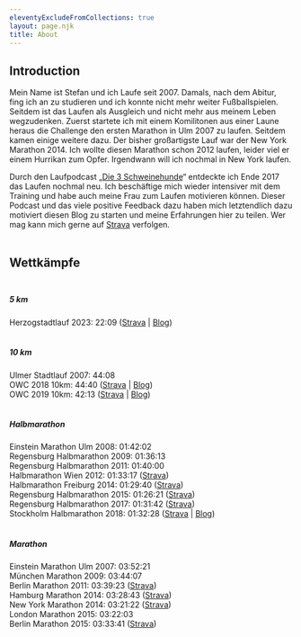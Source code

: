 ```yaml
---
eleventyExcludeFromCollections: true
layout: page.njk
title: About
---
```


## Introduction

Mein Name ist Stefan und ich Laufe seit 2007. Damals, nach dem Abitur, fing ich an zu studieren und ich konnte nicht mehr weiter Fußballspielen. Seitdem ist das Laufen als Ausgleich und nicht mehr aus meinem Leben wegzudenken. Zuerst startete ich mit einem Komilitonen aus einer Laune heraus die Challenge den ersten Marathon in Ulm 2007 zu laufen. Seitdem kamen einige weitere dazu. Der bisher großartigste Lauf war der New York Marathon 2014. Ich wollte diesen Marathon schon 2012 laufen, leider viel er einem Hurrikan zum Opfer. Irgendwann will ich nochmal in New York laufen.

Durch den Laufpodcast „<a href='https://3-schweinehun.de' class='external' target='_blank' rel='noopener'>Die 3 Schweinehunde</a>“ entdeckte ich Ende 2017 das Laufen nochmal neu. Ich beschäftige mich wieder intensiver mit dem Training und habe auch meine Frau zum Laufen motivieren können. Dieser Podcast und das viele positive Feedback dazu haben mich letztendlich dazu motiviert diesen Blog zu starten und meine Erfahrungen hier zu teilen. Wer mag kann mich gerne auf <a href='https://www.strava.com/athletes/6023237' class='external' target='_blank' rel='noopener'>Strava</a> verfolgen.<br><br>

## Wettkämpfe <br><br>

<div class="flex">
  <div class="block max-w-m rounded-lg p-6 shadow-lg bg-slate-100 dark:bg-slate-950">
   <h5 class="mb-2 text-xl text-justify font-medium leading-tight text-slate-950 dark:text-slate-100">
        5 km
    </h5>
        Herzogstadtlauf 2023: 22:09 (<a href='https://www.strava.com/activities/8982316385' class='external' target='_blank' rel='noopener'>Strava</a> | <a href='/posts/2023-05-01-Herzogstadtlauf'>Blog</a>)
  </div>
</div>

<br>

<div class="flex">
  <div class="block max-w-m rounded-lg p-6 shadow-lg bg-slate-200 dark:bg-slate-900">
   <h5 class="mb-2 text-xl text-justify font-medium leading-tight text-slate-950 dark:text-slate-100">
        10 km
    </h5>
        Ulmer Stadtlauf 2007: 44:08<br>
        OWC 2018 10km: 44:40 (<a href='https://www.strava.com/activities/1367617434' class='external' target='_blank' rel='noopener'>Strava</a> | <a href='/posts/2018-01-21-owc-2018-10km-lauf-am-steinberger-see'>Blog</a>)<br>
        OWC 2019 10km: 42:13 (<a href='https://www.strava.com/activities/2091228565' class='external' target='_blank' rel='noopener'>Strava</a> | <a href='/posts/2019-01-23-oberpfaelzer-winterlaufchallenge-10km'>Blog</a>)<br>
  </div>
</div>

<br>

<div class="flex">
  <div class="block max-w-m rounded-lg p-6 shadow-lg bg-slate-300 dark:bg-slate-800">
   <h5 class="mb-2 text-xl text-justify font-medium leading-tight text-slate-950 dark:text-slate-100">
        Halbmarathon
    </h5>
        Einstein Marathon Ulm 2008: 01:42:02<br>
        Regensburg Halbmarathon 2009: 01:36:13<br>
        Regensburg Halbmarathon 2011: 01:40:00<br>
        Halbmarathon Wien 2012: 01:33:17 (<a href="https://www.strava.com/activities/1146374387" class='external' target='_blank' rel='noopener'>Strava</a>)<br>
        Halbmarathon Freiburg 2014: 01:29:40 (<a href="https://www.strava.com/activities/1146009523" class='external' target='_blank' rel='noopener'>Strava</a>)<br>
        Regensburg Halbmarathon 2015: 01:26:21 (<a href="https://www.strava.com/activities/306091541" class='external' target='_blank' rel='noopener'>Strava</a>)<br>
        Regensburg Halbmarathon 2017: 01:31:42 (<a href="https://www.strava.com/activities/1009176790" class='external' target='_blank' rel='noopener'>Strava</a>)<br>
        Stockholm Halbmarathon 2018: 01:32:28 (<a href="https://www.strava.com/activities/1843183697" class='external' target='_blank' rel='noopener'>Strava</a> | <a href='/posts/2018-09-20-road-to-stockholm-race-review'>Blog</a>)<br>
  </div>
</div>

<br>

<div class="flex">
  <div class="block max-w-m rounded-lg p-6 shadow-lg bg-slate-400 dark:bg-slate-700">
   <h5 class="mb-2 text-xl text-justify font-medium leading-tight text-slate-950 dark:text-slate-100">
        Marathon
    </h5>
        Einstein Marathon Ulm 2007: 03:52:21<br />
        München Marathon 2009: 03:44:07<br />
        Berlin Marathon 2011: 03:39:23 (<a href="https://www.strava.com/activities/1146456928" class='external' target='_blank' rel='noopener'>Strava</a>)<br>
        Hamburg Marathon 2014: 03:28:43 (<a href="https://www.strava.com/activities/1145988865" class='external' target='_blank' rel='noopener'>Strava</a>)<br>
        New York Marathon 2014: 03:21:22 (<a href="https://www.strava.com/activities/215435004" class='external' target='_blank' rel='noopener'>Strava</a>)<br>
        London Marathon 2015: 03:22:03<br>
        Berlin Marathon 2015: 03:33:41 (<a href="https://www.strava.com/activities/402142431" class='external' target='_blank' rel='noopener'>Strava</a>)<br>
  </div>
</div>
